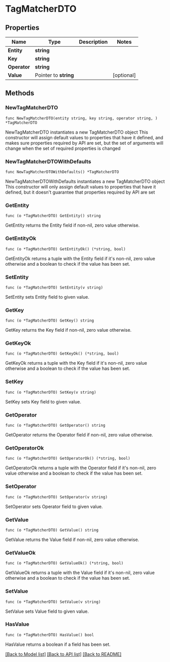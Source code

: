# TagMatcherDTO

## Properties

Name | Type | Description | Notes
------------ | ------------- | ------------- | -------------
**Entity** | **string** |  | 
**Key** | **string** |  | 
**Operator** | **string** |  | 
**Value** | Pointer to **string** |  | [optional] 

## Methods

### NewTagMatcherDTO

`func NewTagMatcherDTO(entity string, key string, operator string, ) *TagMatcherDTO`

NewTagMatcherDTO instantiates a new TagMatcherDTO object
This constructor will assign default values to properties that have it defined,
and makes sure properties required by API are set, but the set of arguments
will change when the set of required properties is changed

### NewTagMatcherDTOWithDefaults

`func NewTagMatcherDTOWithDefaults() *TagMatcherDTO`

NewTagMatcherDTOWithDefaults instantiates a new TagMatcherDTO object
This constructor will only assign default values to properties that have it defined,
but it doesn't guarantee that properties required by API are set

### GetEntity

`func (o *TagMatcherDTO) GetEntity() string`

GetEntity returns the Entity field if non-nil, zero value otherwise.

### GetEntityOk

`func (o *TagMatcherDTO) GetEntityOk() (*string, bool)`

GetEntityOk returns a tuple with the Entity field if it's non-nil, zero value otherwise
and a boolean to check if the value has been set.

### SetEntity

`func (o *TagMatcherDTO) SetEntity(v string)`

SetEntity sets Entity field to given value.


### GetKey

`func (o *TagMatcherDTO) GetKey() string`

GetKey returns the Key field if non-nil, zero value otherwise.

### GetKeyOk

`func (o *TagMatcherDTO) GetKeyOk() (*string, bool)`

GetKeyOk returns a tuple with the Key field if it's non-nil, zero value otherwise
and a boolean to check if the value has been set.

### SetKey

`func (o *TagMatcherDTO) SetKey(v string)`

SetKey sets Key field to given value.


### GetOperator

`func (o *TagMatcherDTO) GetOperator() string`

GetOperator returns the Operator field if non-nil, zero value otherwise.

### GetOperatorOk

`func (o *TagMatcherDTO) GetOperatorOk() (*string, bool)`

GetOperatorOk returns a tuple with the Operator field if it's non-nil, zero value otherwise
and a boolean to check if the value has been set.

### SetOperator

`func (o *TagMatcherDTO) SetOperator(v string)`

SetOperator sets Operator field to given value.


### GetValue

`func (o *TagMatcherDTO) GetValue() string`

GetValue returns the Value field if non-nil, zero value otherwise.

### GetValueOk

`func (o *TagMatcherDTO) GetValueOk() (*string, bool)`

GetValueOk returns a tuple with the Value field if it's non-nil, zero value otherwise
and a boolean to check if the value has been set.

### SetValue

`func (o *TagMatcherDTO) SetValue(v string)`

SetValue sets Value field to given value.

### HasValue

`func (o *TagMatcherDTO) HasValue() bool`

HasValue returns a boolean if a field has been set.


[[Back to Model list]](../README.md#documentation-for-models) [[Back to API list]](../README.md#documentation-for-api-endpoints) [[Back to README]](../README.md)


